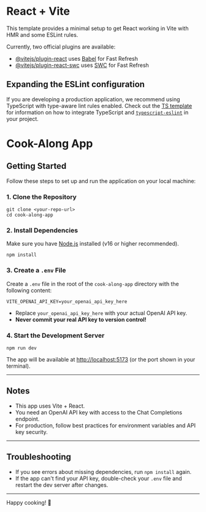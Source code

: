 # React + Vite

This template provides a minimal setup to get React working in Vite with HMR and some ESLint rules.

Currently, two official plugins are available:

- [@vitejs/plugin-react](https://github.com/vitejs/vite-plugin-react/blob/main/packages/plugin-react) uses [Babel](https://babeljs.io/) for Fast Refresh
- [@vitejs/plugin-react-swc](https://github.com/vitejs/vite-plugin-react/blob/main/packages/plugin-react-swc) uses [SWC](https://swc.rs/) for Fast Refresh

## Expanding the ESLint configuration

If you are developing a production application, we recommend using TypeScript with type-aware lint rules enabled. Check out the [TS template](https://github.com/vitejs/vite/tree/main/packages/create-vite/template-react-ts) for information on how to integrate TypeScript and [`typescript-eslint`](https://typescript-eslint.io) in your project.

# Cook-Along App

## Getting Started

Follow these steps to set up and run the application on your local machine:

### 1. Clone the Repository

```
git clone <your-repo-url>
cd cook-along-app
```

### 2. Install Dependencies

Make sure you have [Node.js](https://nodejs.org/) installed (v16 or higher recommended).

```
npm install
```

### 3. Create a `.env` File

Create a `.env` file in the root of the `cook-along-app` directory with the following content:

```
VITE_OPENAI_API_KEY=your_openai_api_key_here
```

- Replace `your_openai_api_key_here` with your actual OpenAI API key.
- **Never commit your real API key to version control!**

### 4. Start the Development Server

```
npm run dev
```

The app will be available at [http://localhost:5173](http://localhost:5173) (or the port shown in your terminal).

---

## Notes
- This app uses Vite + React.
- You need an OpenAI API key with access to the Chat Completions endpoint.
- For production, follow best practices for environment variables and API key security.

---

## Troubleshooting
- If you see errors about missing dependencies, run `npm install` again.
- If the app can't find your API key, double-check your `.env` file and restart the dev server after changes.

---

Happy cooking! 🍳
